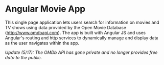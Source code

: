 # Angular Movie App

This single page application lets users search for information on movies and TV shows using data provided by the Open Movie Database (http://www.omdbapi.com). The app is built with Angular JS and uses Angular's routing and http services to dynamically manage and display data as the user navigates within the app.

_Update (5/17): The OMDb API has gone private and no longer provides free data to the public._
